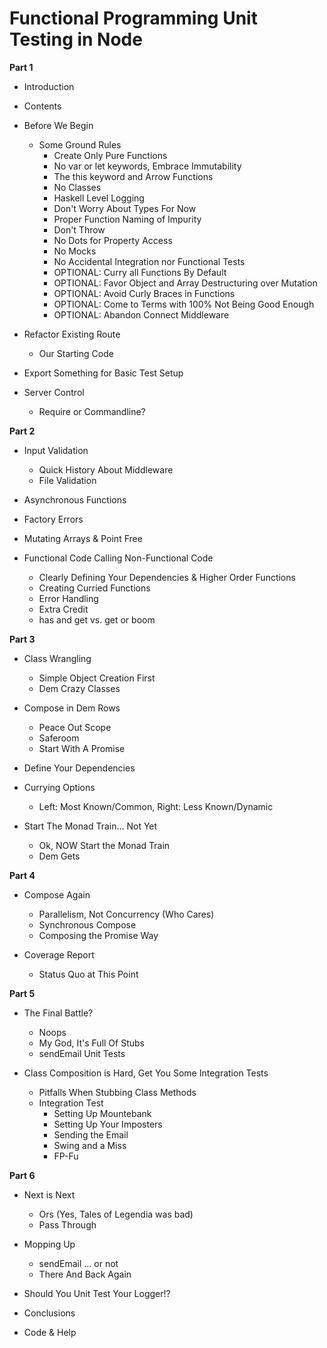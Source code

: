 # Functional Programming Unit Testing in Node

**Part 1**
- Introduction
- Contents
- Before We Begin
    - Some Ground Rules
        - Create Only Pure Functions
        - No var or let keywords, Embrace Immutability
        - The this keyword and Arrow Functions
        - No Classes
        - Haskell Level Logging
        - Don't Worry About Types For Now
        - Proper Function Naming of Impurity
        - Don't Throw
        - No Dots for Property Access
        - No Mocks
        - No Accidental Integration nor Functional Tests
        - OPTIONAL: Curry all Functions By Default
        - OPTIONAL: Favor Object and Array Destructuring over Mutation
        - OPTIONAL: Avoid Curly Braces in Functions
        - OPTIONAL: Come to Terms with 100% Not Being Good Enough
        - OPTIONAL: Abandon Connect Middleware

- Refactor Existing Route
	- Our Starting Code
- Export Something for Basic Test Setup
- Server Control
	- Require or Commandline?

**Part 2**
- Input Validation
	- Quick History About Middleware
	- File Validation
- Asynchronous Functions
- Factory Errors
- Mutating Arrays & Point Free

- Functional Code Calling Non-Functional Code
	- Clearly Defining Your Dependencies & Higher Order Functions
	- Creating Curried Functions
	- Error Handling
	- Extra Credit
	- has and get vs. get or boom

**Part 3**
- Class Wrangling
	- Simple Object Creation First
	- Dem Crazy Classes
- Compose in Dem Rows
	- Peace Out Scope
	- Saferoom
	- Start With A Promise

- Define Your Dependencies
- Currying Options
	- Left: Most Known/Common, Right: Less Known/Dynamic
- Start The Monad Train... Not Yet
	- Ok, NOW Start the Monad Train
	- Dem Gets

**Part 4**
- Compose Again
	- Parallelism, Not Concurrency (Who Cares)
	- Synchronous Compose
	- Composing the Promise Way

- Coverage Report
	- Status Quo at This Point

**Part 5**
- The Final Battle?
	- Noops
	- My God, It's Full Of Stubs
	- sendEmail Unit Tests

- Class Composition is Hard, Get You Some Integration Tests
	- Pitfalls When Stubbing Class Methods
	- Integration Test
		- Setting Up Mountebank
		- Setting Up Your Imposters
		- Sending the Email
		- Swing and a Miss
		- FP-Fu

**Part 6**
- Next is Next
	- Ors (Yes, Tales of Legendia was bad)
	- Pass Through
- Mopping Up
	- sendEmail ... or not
	- There And Back Again

- Should You Unit Test Your Logger!?
- Conclusions
- Code & Help